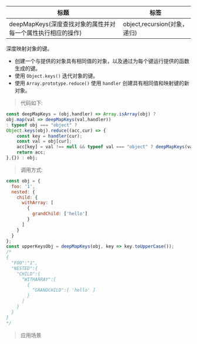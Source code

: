 |  标题   | 标签  |
|  ----  | ----  |
| deepMapKeys(深度查找对象的属性并对每一个属性执行相应的操作) | object,recursion(对象，递归) |

深度映射对象的键。

* 创建一个与提供的对象具有相同值的对象，以及通过为每个键运行提供的函数生成的键。
* 使用 `Object.keys()` 迭代对象的键。
* 使用 `Array.prototype.reduce()` 使用 `handler` 创建具有相同值和映射键的新对象。

> 代码如下:

```js
const deepMapKeys = (obj,handler) => Array.isArray(obj) ? 
obj.map(val => deepMapKeys(val,handler)) 
: typeof obj === "object" ? 
Object.keys(obj).reduce((acc,cur) => {
    const key = handler(cur);
    const val = obj[cur];
    acc[key] = val !== null && typeof val === "object" ? deepMapKeys(val,handler) : val;
    return acc;
},{}) : obj;
```

> 调用方式:

```js
const obj = {
  foo: '1',
  nested: {
    child: {
      withArray: [
        {
          grandChild: ['hello']
        }
      ]
    }
  }
};
const upperKeysObj = deepMapKeys(obj, key => key.toUpperCase());
/*
{
  "FOO":"1",
  "NESTED":{
    "CHILD":{
      "WITHARRAY":[
        {
          "GRANDCHILD":[ 'hello' ]
        }
      ]
    }
  }
}
*/
```

> 应用场景
